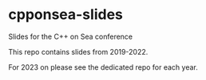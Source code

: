 # cpponsea-slides
Slides for the C++ on Sea conference

This repo contains slides from 2019-2022.

For 2023 on please see the dedicated repo for each year.
